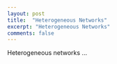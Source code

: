 ```yaml
---
layout: post
title:  "Heterogeneous Networks"
excerpt: "Heterogeneous Networks"
comments: false
---
```

Heterogeneous networks ...
